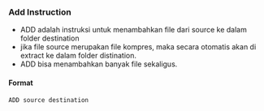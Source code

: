 ### Add Instruction

- ADD adalah instruksi untuk menambahkan file dari source ke dalam folder destination
- jika file source merupakan file kompres, maka secara otomatis akan di extract ke dalam folder distination.
- ADD bisa menambahkan banyak file sekaligus.

#### Format

```
ADD source destination
```
